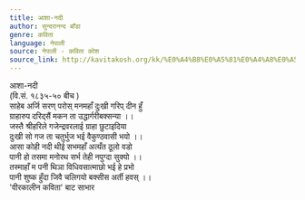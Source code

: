```yaml
---
title: आशा-नदी
author: सुन्दरानन्द बाँडा
genre: कविता
language: नेपाली
source: नेपाली - कविता कोश
source_link: http://kavitakosh.org/kk/%E0%A4%B8%E0%A5%81%E0%A4%A8%E0%A5%8D%E0%A4%A6%E0%A4%B0%E0%A4%BE%E0%A4%A8%E0%A4%A8%E0%A5%8D%E0%A4%A6_%E0%A4%AC%E0%A4%BE%E0%A4%81%E0%A4%A1%E0%A4%BE
---
```


आशा-नदी  
(वि.सं. १८३५-५० बीच )  
साहेब अर्जि सरण् परोस् मनमहाँ दुःखी गरिप् दीन हुँ  
ग्राहारुप दरिद्सैं मकन ता उद्धार्गरीबक्सन्या ।।  
जस्तै श्रीहरिले गजेन्द्रवरलाई ग्राहा छुटाइदिया  
दुःखी सो गज ता चतुर्भुज भई वैकुण्ठवासी भयो ।।  
आसा कोही नदी थीई सभमहाँ अत्यँत ठूलो वडो  
पानी हो तसमा मनोरथ सर्भ तेही नपुग्दा सुक्यो ।।  
तस्माहाँ म पनी थिञा विधिवसात्माछो भई हे प्रभो  
पानी शुष्क हुँदा जिवै चलिगयो बक्सीस अर्ती हवस् ।।  
'वीरकालीन कविता' बाट साभार
